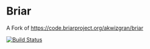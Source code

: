 Briar
========

A Fork of https://code.briarproject.org/akwizgran/briar

[![Build Status](https://travis-ci.org/AbrahamKiggundu/briar?branch=master)](https://travis-ci.org/AbrahamKiggundu/briar)
